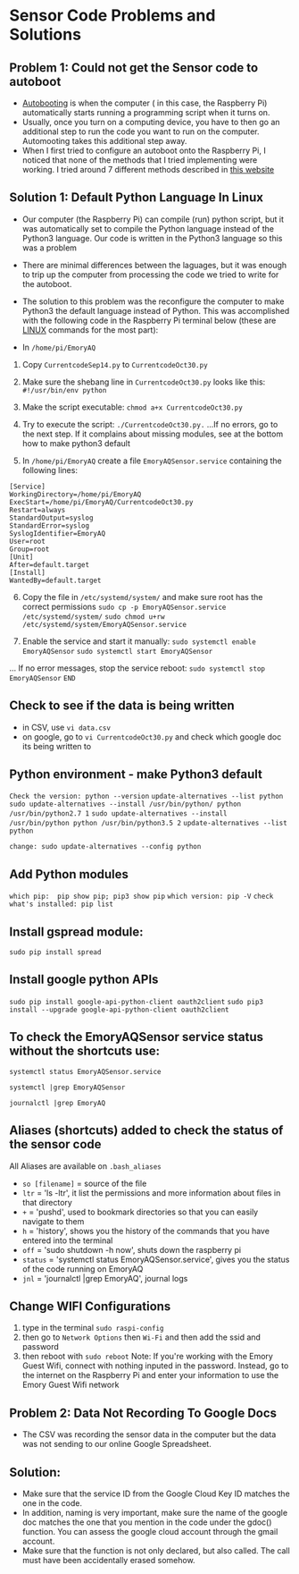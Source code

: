 # Sensor Code Problems and Solutions

## Problem 1: Could not get the Sensor code to autoboot
* [Autobooting](https://www.instructables.com/id/Raspberry-PI-auto-boot/) is when the computer ( in this case, the Raspberry Pi) automatically starts running a programming script when it turns on. 
* Usually, once you turn on a computing device, you have to then go an additional step to run the code you want to run on the computer. Automooting takes this additional step away. 
* When I first tried to configure an autoboot onto the Raspberry Pi, I noticed that none of the methods that I tried implementing were working. I tried around 7 different methods described in [this website](https://www.instructables.com/id/Raspberry-PI-auto-boot/)

## Solution 1: Default Python Language In Linux
* Our computer (the Raspberry Pi) can compile (run) python script, but it was automatically set to compile the Python language instead of the Python3 language. Our code is written in the Python3 language so this was a problem
* There are minimal differences between the laguages, but it was enough to trip up the computer from processing the code we tried to write for the autoboot.
* The solution to this problem was the reconfigure the computer to make Python3 the default language instead of Python. This was accomplished with the following code in the Raspberry Pi terminal below (these are [LINUX](https://computer.howstuffworks.com/question246.htm) commands for the most part):

* In `/home/pi/EmoryAQ `
1. Copy  `CurrentcodeSep14.py` to `CurrentcodeOct30.py`
2. Make sure the shebang line in `CurrentcodeOct30.py` looks like this: 
```#!/usr/bin/env python```
3. Make the script executable: 
```chmod a+x CurrentcodeOct30.py```
4. Try to execute the script: 
```./CurrentcodeOct30.py.```
...If no errors, go to the next step. If it complains about missing modules, see at the bottom how to make python3 default

5. In `/home/pi/EmoryAQ` create a file `EmoryAQSensor.service` containing the following lines:
```
[Service]
WorkingDirectory=/home/pi/EmoryAQ
ExecStart=/home/pi/EmoryAQ/CurrentcodeOct30.py
Restart=always
StandardOutput=syslog
StandardError=syslog
SyslogIdentifier=EmoryAQ
User=root
Group=root
[Unit]
After=default.target
[Install]
WantedBy=default.target
```
6. Copy the file in `/etc/systemd/system/` and make sure root has the correct permissions
```sudo cp -p EmoryAQSensor.service /etc/systemd/system/```
```sudo chmod u+rw /etc/systemd/system/EmoryAQSensor.service```

7. Enable the service and start it manually:
```sudo systemctl enable EmoryAQSensor```
```sudo systemctl start EmoryAQSensor```

... If no error messages, stop the service reboot:
```sudo systemctl stop EmoryAQSensor```
```END```


## Check to see if the data is being written 

* in CSV, use ```vi data.csv```
* on google, go to ```vi CurrentcodeOct30.py``` and check which google doc its being written to 


## Python environment - make Python3 default
```Check the version: python --version```
```update-alternatives --list python```
```sudo update-alternatives --install /usr/bin/python/ python /usr/bin/python2.7 1```
```sudo update-alternatives --install /usr/bin/python python /usr/bin/python3.5 2```
```update-alternatives --list python```

```change: sudo update-alternatives --config python```


## Add Python modules
```which pip:  pip show pip; pip3 show pip```
```which version: pip -V```
```check what's installed: pip list```

## Install gspread module:
```sudo pip install spread```

## Install google python APIs
```sudo pip install google-api-python-client oauth2client```
```sudo pip3 install --upgrade google-api-python-client oauth2client```

## To check the EmoryAQSensor service status without the shortcuts use: 
```systemctl status EmoryAQSensor.service```

```systemctl |grep EmoryAQSensor```

```journalctl |grep EmoryAQ```

## Aliases (shortcuts) added to check the status of the sensor code
 All Aliases are available on ```.bash_aliases```

* ```so [filename]``` = source of the file
* ```ltr``` = 'ls -ltr', it list the permissions and more information about files in that directory 
* ```+``` = 'pushd', used to bookmark directories so that you can easily navigate to them 
* ```h``` = 'history', shows you the history of the commands that you have entered into the terminal 
* ```off``` = 'sudo shutdown -h now', shuts down the raspberry pi
* ```status``` = 'systemctl status EmoryAQSensor.service', gives you the status of the code running on EmoryAQ
* ```jnl``` =  'journalctl |grep EmoryAQ', journal logs 

## Change WIFI Configurations 
1) type in the terminal ```sudo raspi-config```
2) then go to ```Network Options``` then ```Wi-Fi``` and then add the ssid and password 
3) then reboot with ```sudo reboot```
Note: If you're working with the Emory Guest Wifi, connect with nothing inputed in the password. Instead, go to the internet on the Raspberry Pi and enter your information to use the Emory Guest Wifi network 

## Problem 2: Data Not Recording To Google Docs
* The CSV was recording the sensor data in the computer but the data was not sending to our online Google Spreadsheet.

## Solution:
* Make sure that the service ID from the Google Cloud Key ID matches the one in the code.
* In addition, naming is very important, make sure the name of the google doc matches the one that you mention in the code under the gdoc() function. You can assess the google cloud account through the gmail account. 
* Make sure that the function is not only declared, but also called. The call must have been accidentally erased somehow. 




